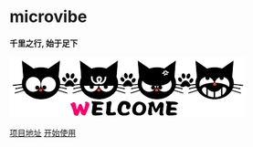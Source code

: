 # microvibe

**千里之行, 始于足下**

![](_resources/images/welcome.gif)


[项目地址](https://github.com/microvibe/)
[开始使用](/README.md)

